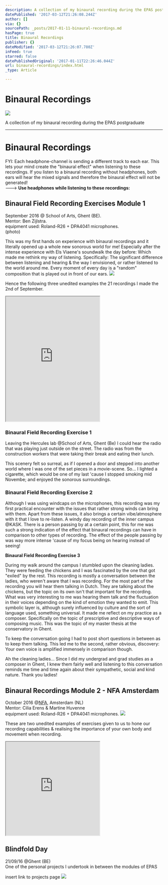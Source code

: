 ```yaml
---
description: A collection of my binaural recording during the EPAS postgraduate
datePublished: '2017-03-12T21:26:08.244Z'
author: []
via: {}
sourcePath: _posts/2017-01-11-binaural-recordings.md
hasPage: true
title: Binaural Recordings
publisher: {}
dateModified: '2017-03-12T21:26:07.780Z'
inFeed: true
starred: false
datePublishedOriginal: '2017-01-11T22:26:46.044Z'
url: binaural-recordings/index.html
_type: Article

---
```

# Binaural Recordings
![](https://imgflo.herokuapp.com/graph/2b2431f8e7ba7b0/607afac42eabdff81692ed1321c9d0d8/croprotate.jpg?cropheight=3264&cropwidth=2448&degrees=-90&input=https%3A%2F%2Fthe-grid-user-content.s3-us-west-2.amazonaws.com%2F0043d79e-014c-4400-9201-293fc13f74e2.jpg&x=0&y=0)

A collection of my binaural recording during the EPAS postgraduate

---

# Binaural Recordings

FYI: Each headphone-channel is sending a different track to each ear. This lets your mind create the "binaural effect" when listening to these recordings. If you listen to a binaural recording without headphones, both ears will hear the mixed signals and therefore the binaural effect will not be generated!  
---\> **Use headphones while listening to these recordings:**

## **Binaural Field Recording Exercises Module 1**

September 2016 @ School of Arts, Ghent (BE).   
Mentor: Ben Zijlstra.   
equipment used: Roland-R26 + DPA4041 microphones.   
(photo)

This was my first hands on experience with binaural recordings and it literally opened up a whole new sonorous world for me! Especially after the intense experience with Els Viaene's soundwalk the day before: Which made me rethink my way of listening. Specifically: The significant difference between listening and hearing & the way I envisioned, or rather listened to the world around me. Every moment of every day is a "random" composition that is played out in front of our ears.
![](https://the-grid-user-content.s3-us-west-2.amazonaws.com/1bb0b0d0-aa0c-4f77-b666-96d81699a8f2.jpg)

Hence the following three unedited examples the 21 recordings I made the 2nd of September.

<iframe src="https://the-grid.github.io/ed-userhtml/?g=eJxtkN1uwjAMhV-ligSXpDBQx09Ae5IqNIZEcuvIdqj29uvKTSft9jufzrF8SQ_2PVRjChqd2db1ylQR0jOqM_tDbSrpmBDT8HRmIFPN-p04AL-BcOdMVM1ysnbcCJUhdEglbDrqbUb_DWxvhdHN0urjy1qf038iJlGxu8_j9tg0zX7t-3z2Ran9Dd3Do8DMYgrQMqBXCAsskcZ26uphUHHKZYGLTPf-RQyZpr1FwStJ8Thr5nqx79dcfwAC4WkK" height="400" style=""></iframe>

### **Binaural Field Recording Exercise 1**

Leaving the Hercules lab @School of Arts, Ghent (Be) I could hear the radio that was playing just outside on the street. The radio was from the construction workers that were taking their break and eating their lunch.

This scenery felt so surreal, as if I opened a door and stepped into another world where I was one of the set pieces in a movie-scene. So... I lighted a cigarette, which would be one of my last 'cause I stopped smoking mid Novembe; and enjoyed the sonorous surroundings.

### **Binaural Field Recording Exercise 2**

Although I was using windcaps on the microphones, this recording was my first practical encounter with the issues that rather strong winds can bring with them. Apart from these issues, it also brings a certain vibe/atmosphere with it that I love to re-listen. A windy day recording of the inner campus @KASK. There is a person passing by at a certain point, this for me was such a strong indication of the effect that binaural recordings can have in comparison to other types of recording. The effect of the people passing by was way more intense 'cause of my focus being on hearing instead of seeing!

**Binaural Field Recording Exercise 3**

During my walk around the campus I stumbled upon the cleaning ladies. They were feeding the chickens and I was fascinated by the one that got "exiled" by the rest. This recording is mostly a conversation between the ladies, who weren't aware that I was recording. For the most part of the recording you will hear them talking in Dutch. They are talking about the chickens, but the topic on its own isn't that important for the recording. What was very interesting to me was hearing them talk and the fluctuation in their voices depending on the kind of emotion they wanted to emit. This symbolic layer is, although surely influenced by culture and the sort of language used, something universal. It made me reflect on my practice as a composer. Specifically on the topic of prescriptive and descriptive ways of composing music. This was the topic of my master thesis at the conservatory in Ghent.

To keep the conversation going I had to post short questions in between as to keep them talking. This led me to the second, rather obvious, discovery: Your own voice is amplified immensely in comparison though.

Ah the cleaning ladies... Since I did my undergrad and grad studies as a composer in Ghent, I knew them fairly well and listening to this conversation reminds me time and time again about their sympathetic, social and kind nature. Thank you ladies!

## Binaural Recordings Module 2 - NFA Amsterdam

October 2016 @[NFA][0], Amsterdam (NL)  
Mentor: Cilia Erens & Martine Huvenne  
equipment used: Roland-R26 + DPA4041 microphones.
![](https://imgflo.herokuapp.com/graph/2b2431f8e7ba7b0/d2401d8c261c89d1324c328d1d4b70a2/croprotate.jpg?cropheight=960&cropwidth=1280&degrees=-180&input=https%3A%2F%2Fthe-grid-user-content.s3-us-west-2.amazonaws.com%2F552b3fd8-e6ce-434f-b693-930ceed8e678.jpg&x=0&y=0)

These are two unedited examples of exercises given to us to hone our recording capabilities & realising the importance of your own body and movement when recording.

<iframe src="https://the-grid.github.io/ed-userhtml/?g=eJxtkNFuwjAMRX-lisQeSQZj2hgB8SVVaAyJ5NaR7azi7-nKS5H2eu7RvZYP-cqhh2bMUZM3786tTJMg35J687FzppGOCTEPN28GMs2sX4gj8BMId94k1SJ7a8e1UB1ih1TjuqPeFgx3YHuqjH6WVtuztaHk_0TMomI33277-eU2u7fQl59Qldq_0F8DCsws5QgtAwaFuMCSaGynrh4GFa9cF7jKdO8rYig07S0KfrPUgLNmjgf7fM3xAfh5aPc" height="300" style=""></iframe>

## **Blindfold Day**

21/09/16 @Ghent (BE)  
One of the personal projects I undertook in between the modules of EPAS

insert link to projects page
![](https://the-grid-user-content.s3-us-west-2.amazonaws.com/1b8aa05c-7bad-4922-918c-e403ff6db02b.jpg)

[0]: https://soundcloud.com/NFA